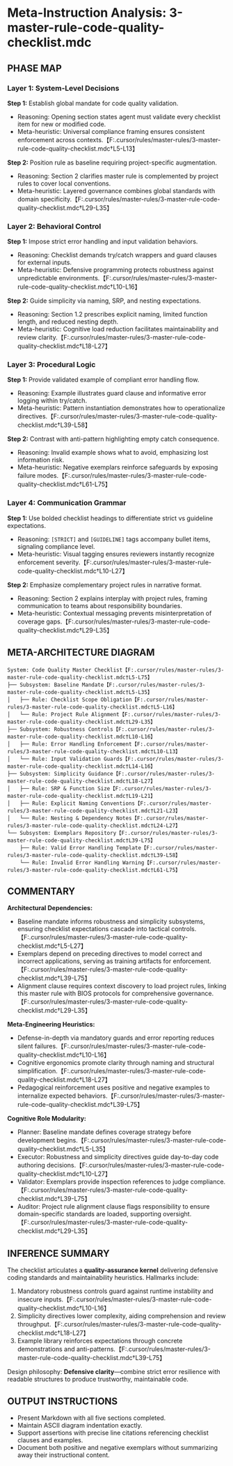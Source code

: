 # Meta-Instruction Analysis: 3-master-rule-code-quality-checklist.mdc

## PHASE MAP
### Layer 1: System-Level Decisions
**Step 1:** Establish global mandate for code quality validation.
- Reasoning: Opening section states agent must validate every checklist item for new or modified code.
- Meta-heuristic: Universal compliance framing ensures consistent enforcement across contexts.【F:.cursor/rules/master-rules/3-master-rule-code-quality-checklist.mdc†L5-L13】

**Step 2:** Position rule as baseline requiring project-specific augmentation.
- Reasoning: Section 2 clarifies master rule is complemented by project rules to cover local conventions.
- Meta-heuristic: Layered governance combines global standards with domain specificity.【F:.cursor/rules/master-rules/3-master-rule-code-quality-checklist.mdc†L29-L35】

### Layer 2: Behavioral Control
**Step 1:** Impose strict error handling and input validation behaviors.
- Reasoning: Checklist demands try/catch wrappers and guard clauses for external inputs.
- Meta-heuristic: Defensive programming protects robustness against unpredictable environments.【F:.cursor/rules/master-rules/3-master-rule-code-quality-checklist.mdc†L10-L16】

**Step 2:** Guide simplicity via naming, SRP, and nesting expectations.
- Reasoning: Section 1.2 prescribes explicit naming, limited function length, and reduced nesting depth.
- Meta-heuristic: Cognitive load reduction facilitates maintainability and review clarity.【F:.cursor/rules/master-rules/3-master-rule-code-quality-checklist.mdc†L18-L27】

### Layer 3: Procedural Logic
**Step 1:** Provide validated example of compliant error handling flow.
- Reasoning: Example illustrates guard clause and informative error logging within try/catch.
- Meta-heuristic: Pattern instantiation demonstrates how to operationalize directives.【F:.cursor/rules/master-rules/3-master-rule-code-quality-checklist.mdc†L39-L58】

**Step 2:** Contrast with anti-pattern highlighting empty catch consequence.
- Reasoning: Invalid example shows what to avoid, emphasizing lost information risk.
- Meta-heuristic: Negative exemplars reinforce safeguards by exposing failure modes.【F:.cursor/rules/master-rules/3-master-rule-code-quality-checklist.mdc†L61-L75】

### Layer 4: Communication Grammar
**Step 1:** Use bolded checklist headings to differentiate strict vs guideline expectations.
- Reasoning: `[STRICT]` and `[GUIDELINE]` tags accompany bullet items, signaling compliance level.
- Meta-heuristic: Visual tagging ensures reviewers instantly recognize enforcement severity.【F:.cursor/rules/master-rules/3-master-rule-code-quality-checklist.mdc†L10-L27】

**Step 2:** Emphasize complementary project rules in narrative format.
- Reasoning: Section 2 explains interplay with project rules, framing communication to teams about responsibility boundaries.
- Meta-heuristic: Contextual messaging prevents misinterpretation of coverage gaps.【F:.cursor/rules/master-rules/3-master-rule-code-quality-checklist.mdc†L29-L35】

## META-ARCHITECTURE DIAGRAM
```
System: Code Quality Master Checklist【F:.cursor/rules/master-rules/3-master-rule-code-quality-checklist.mdc†L5-L75】
├── Subsystem: Baseline Mandate【F:.cursor/rules/master-rules/3-master-rule-code-quality-checklist.mdc†L5-L35】
│   ├── Rule: Checklist Scope Obligation【F:.cursor/rules/master-rules/3-master-rule-code-quality-checklist.mdc†L5-L16】
│   └── Rule: Project Rule Alignment【F:.cursor/rules/master-rules/3-master-rule-code-quality-checklist.mdc†L29-L35】
├── Subsystem: Robustness Controls【F:.cursor/rules/master-rules/3-master-rule-code-quality-checklist.mdc†L10-L16】
│   ├── Rule: Error Handling Enforcement【F:.cursor/rules/master-rules/3-master-rule-code-quality-checklist.mdc†L10-L13】
│   └── Rule: Input Validation Guards【F:.cursor/rules/master-rules/3-master-rule-code-quality-checklist.mdc†L14-L16】
├── Subsystem: Simplicity Guidance【F:.cursor/rules/master-rules/3-master-rule-code-quality-checklist.mdc†L18-L27】
│   ├── Rule: SRP & Function Size【F:.cursor/rules/master-rules/3-master-rule-code-quality-checklist.mdc†L19-L21】
│   ├── Rule: Explicit Naming Conventions【F:.cursor/rules/master-rules/3-master-rule-code-quality-checklist.mdc†L21-L23】
│   └── Rule: Nesting & Dependency Notes【F:.cursor/rules/master-rules/3-master-rule-code-quality-checklist.mdc†L24-L27】
└── Subsystem: Exemplars Repository【F:.cursor/rules/master-rules/3-master-rule-code-quality-checklist.mdc†L39-L75】
    ├── Rule: Valid Error Handling Template【F:.cursor/rules/master-rules/3-master-rule-code-quality-checklist.mdc†L39-L58】
    └── Rule: Invalid Error Handling Warning【F:.cursor/rules/master-rules/3-master-rule-code-quality-checklist.mdc†L61-L75】
```

## COMMENTARY
**Architectural Dependencies:**
- Baseline mandate informs robustness and simplicity subsystems, ensuring checklist expectations cascade into tactical controls.【F:.cursor/rules/master-rules/3-master-rule-code-quality-checklist.mdc†L5-L27】
- Exemplars depend on preceding directives to model correct and incorrect applications, serving as training artifacts for enforcement.【F:.cursor/rules/master-rules/3-master-rule-code-quality-checklist.mdc†L39-L75】
- Alignment clause requires context discovery to load project rules, linking this master rule with BIOS protocols for comprehensive governance.【F:.cursor/rules/master-rules/3-master-rule-code-quality-checklist.mdc†L29-L35】

**Meta-Engineering Heuristics:**
- Defense-in-depth via mandatory guards and error reporting reduces silent failures.【F:.cursor/rules/master-rules/3-master-rule-code-quality-checklist.mdc†L10-L16】
- Cognitive ergonomics promote clarity through naming and structural simplification.【F:.cursor/rules/master-rules/3-master-rule-code-quality-checklist.mdc†L18-L27】
- Pedagogical reinforcement uses positive and negative examples to internalize expected behaviors.【F:.cursor/rules/master-rules/3-master-rule-code-quality-checklist.mdc†L39-L75】

**Cognitive Role Modularity:**
- Planner: Baseline mandate defines coverage strategy before development begins.【F:.cursor/rules/master-rules/3-master-rule-code-quality-checklist.mdc†L5-L35】
- Executor: Robustness and simplicity directives guide day-to-day code authoring decisions.【F:.cursor/rules/master-rules/3-master-rule-code-quality-checklist.mdc†L10-L27】
- Validator: Exemplars provide inspection references to judge compliance.【F:.cursor/rules/master-rules/3-master-rule-code-quality-checklist.mdc†L39-L75】
- Auditor: Project rule alignment clause flags responsibility to ensure domain-specific standards are loaded, supporting oversight.【F:.cursor/rules/master-rules/3-master-rule-code-quality-checklist.mdc†L29-L35】

## INFERENCE SUMMARY
The checklist articulates a **quality-assurance kernel** delivering defensive coding standards and maintainability heuristics. Hallmarks include:
1. Mandatory robustness controls guard against runtime instability and insecure inputs.【F:.cursor/rules/master-rules/3-master-rule-code-quality-checklist.mdc†L10-L16】
2. Simplicity directives lower complexity, aiding comprehension and review throughput.【F:.cursor/rules/master-rules/3-master-rule-code-quality-checklist.mdc†L18-L27】
3. Example library reinforces expectations through concrete demonstrations and anti-patterns.【F:.cursor/rules/master-rules/3-master-rule-code-quality-checklist.mdc†L39-L75】

Design philosophy: **Defensive clarity**—combine strict error resilience with readable structures to produce trustworthy, maintainable code.

## OUTPUT INSTRUCTIONS
- Present Markdown with all five sections completed.
- Maintain ASCII diagram indentation exactly.
- Support assertions with precise line citations referencing checklist clauses and examples.
- Document both positive and negative exemplars without summarizing away their instructional content.
